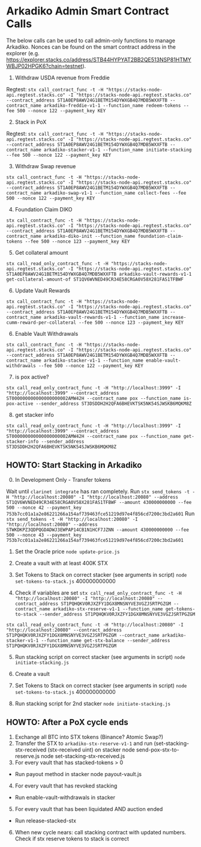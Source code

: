 # Arkadiko Admin Smart Contract Calls

The below calls can be used to call admin-only functions to manage Arkadiko. Nonces can be found on the smart contract address in the explorer (e.g. https://explorer.stacks.co/address/STB44HYPYAT2BB2QE513NSP81HTMYWBJP02HPGK6?chain=testnet).

1. Withdraw USDA revenue from Freddie

Regtest:
`stx call_contract_func -t -H "https://stacks-node-api.regtest.stacks.co" -I "https://stacks-node-api.regtest.stacks.co" --contract_address ST1A0EP8AWV24G1BETM154DYWXGB4Q7MDB5WXXFTB --contract_name arkadiko-freddie-v1-1 --function_name redeem-tokens --fee 500 --nonce 122 --payment_key KEY`

2. Stack in PoX

Regtest:
`stx call_contract_func -t -H "https://stacks-node-api.regtest.stacks.co" -I "https://stacks-node-api.regtest.stacks.co" --contract_address ST1A0EP8AWV24G1BETM154DYWXGB4Q7MDB5WXXFTB --contract_name arkadiko-stacker-v1-1 --function_name initiate-stacking --fee 500 --nonce 122 --payment_key KEY`

3. Withdraw Swap revenue

`stx call_contract_func -t -H "https://stacks-node-api.regtest.stacks.co" -I "https://stacks-node-api.regtest.stacks.co" --contract_address ST1A0EP8AWV24G1BETM154DYWXGB4Q7MDB5WXXFTB --contract_name arkadiko-swap-v1-1 --function_name collect-fees --fee 500 --nonce 122 --payment_key KEY`

4. Foundation Claim DIKO

`stx call_contract_func -t -H "https://stacks-node-api.regtest.stacks.co" -I "https://stacks-node-api.regtest.stacks.co" --contract_address ST1A0EP8AWV24G1BETM154DYWXGB4Q7MDB5WXXFTB --contract_name arkadiko-diko-init --function_name foundation-claim-tokens --fee 500 --nonce 123 --payment_key KEY`

5. Get collateral amount

`stx call_read_only_contract_func -t -H "https://stacks-node-api.regtest.stacks.co" -I "https://stacks-node-api.regtest.stacks.co" ST1A0EP8AWV24G1BETM154DYWXGB4Q7MDB5WXXFTB arkadiko-vault-rewards-v1-1 get-collateral-amount-of ST1QV6WVNED49CR34E58CRGA0V58X281FAS1TFBWF`

6. Update Vault Rewards

`stx call_contract_func -t -H "https://stacks-node-api.regtest.stacks.co" -I "https://stacks-node-api.regtest.stacks.co" --contract_address ST1A0EP8AWV24G1BETM154DYWXGB4Q7MDB5WXXFTB --contract_name arkadiko-vault-rewards-v1-1 --function_name increase-cumm-reward-per-collateral --fee 500 --nonce 123 --payment_key KEY`

6. Enable Vault Withdrawals

`stx call_contract_func -t -H "https://stacks-node-api.regtest.stacks.co" -I "https://stacks-node-api.regtest.stacks.co" --contract_address ST1A0EP8AWV24G1BETM154DYWXGB4Q7MDB5WXXFTB --contract_name arkadiko-stacker-v1-1 --function_name enable-vault-withdrawals --fee 500 --nonce 122 --payment_key KEY`

7. is pox active?

`stx call_read_only_contract_func -t -H "http://localhost:3999" -I "http://localhost:3999" --contract_address ST000000000000000000002AMW42H --contract_name pox --function_name is-pox-active --sender_address ST3DSDDH2H2QFA6BHEVKTSK5NK54SJWSKB6MQKM8Z`

8. get stacker info

`stx call_read_only_contract_func -t -H "http://localhost:3999" -I "http://localhost:3999" --contract_address ST000000000000000000002AMW42H --contract_name pox --function_name get-stacker-info --sender_address ST3DSDDH2H2QFA6BHEVKTSK5NK54SJWSKB6MQKM8Z`

## HOWTO: Start Stacking in Arkadiko

0. In Development Only - Transfer tokens

Wait until `clarinet integrate` has ran completely.
Run `stx send_tokens -t -H "http://localhost:20080" -I "http://localhost:20080" --address ST1QV6WVNED49CR34E58CRGA0V58X281FAS1TFBWF --amount 430000000000 --fee 500 --nonce 42 --payment_key 753b7cc01a1a2e86221266a154af739463fce51219d97e4f856cd7200c3bd2a601`
Run `stx send_tokens -t -H "http://localhost:20080" -I "http://localhost:20080" --address STWKDKPZ3QDPQGDADWJ3EWPAP14CB1N1HCF7JZNN --amount 430000000000 --fee 500 --nonce 43 --payment_key 753b7cc01a1a2e86221266a154af739463fce51219d97e4f856cd7200c3bd2a601`

1. Set the Oracle price
`node update-price.js`

2. Create a vault with at least 400K STX

3. Set Tokens to Stack on correct stacker (see arguments in script)
`node set-tokens-to-stack.js`
400000000000

4. Check if variables are set
`stx call_read_only_contract_func -t -H "http://localhost:20080" -I "http://localhost:20080" --contract_address ST1PQHQKV0RJXZFY1DGX8MNSNYVE3VGZJSRTPGZGM --contract_name arkadiko-stx-reserve-v1-1 --function_name get-tokens-to-stack --sender_address ST1PQHQKV0RJXZFY1DGX8MNSNYVE3VGZJSRTPGZGM`

`stx call_read_only_contract_func -t -H "http://localhost:20080" -I "http://localhost:20080" --contract_address ST1PQHQKV0RJXZFY1DGX8MNSNYVE3VGZJSRTPGZGM --contract_name arkadiko-stacker-v1-1 --function_name get-stx-balance --sender_address ST1PQHQKV0RJXZFY1DGX8MNSNYVE3VGZJSRTPGZGM`

5. Run stacking script on correct stacker (see arguments in script)
`node initiate-stacking.js`

6. Create a vault

7. Set Tokens to Stack on correct stacker (see arguments in script)
`node set-tokens-to-stack.js`
400000000000

8. Run stacking script for 2nd stacker
`node initiate-stacking.js`

## HOWTO: After a PoX cycle ends

1. Exchange all BTC into STX tokens (Binance? Atomic Swap?)
2. Transfer the STX to `arkadiko-stx-reserve-v1-1` and run (set-stacking-stx-received (stx-received uint) on stacker
  node send-pox-stx-to-reserve.js
  node set-stacking-stx-received.js
3. For every vault that has stacked-tokens > 0
  - Run payout method in stacker
  node payout-vault.js
4. For every vault that has revoked stacking
  - Run enable-vault-withdrawals in stacker
5. For every vault that has been liquidated AND auction ended
  - Run release-stacked-stx
6. When new cycle nears: call stacking contract with updated numbers. Check if stx reserve tokens to stack is correct
